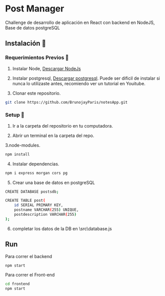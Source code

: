 # Post Manager

Challenge de desarrollo de aplicación en React con backend en NodeJS, Base de datos postgreSQL

## Instalación :wrench:

### Requerimientos Previos :nut_and_bolt:

1. Instalar Node, [Descargar NodeJs](https://nodejs.org/es/)

2. Instalar postgresql, [Descargar postgresql](https://www.postgresql.org/download/). Puede ser dificil de instalar si nunca lo utilizaste antes, recomiendo ver un tutorial en Youitube.

3. Clonar este repositorio. 

```bash
git clone https://github.com/BrunojayParis/notesApp.git
```

### Setup :hammer:

1. Ir a la carpeta del repositorio en tu computadora.

2. Abrir un terminal en la carpeta del repo.

3.node-modules.

```bash
npm install
```
4. Instalar dependencias.

```bash
npm i express morgan cors pg 
```
5. Crear una base de datos en postgreSQL 

```bash
CREATE DATABASE postsdb;

CREATE TABLE post(
    id SERIAL PRIMARY KEY,
    postname VARCHAR(255) UNIQUE,
    postdescription VARCHAR(255)
);
```
6. completar los datos de la DB en \src\database.js

## Run

Para correr el backend
```bash
npm start
```
Para correr el Front-end
```bash
cd frontend
npm start
```
